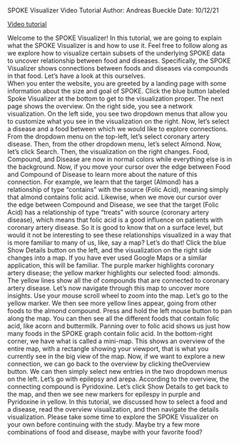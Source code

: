 SPOKE Visualizer Video Tutorial
Author: Andreas Bueckle
Date: 10/12/21

[Video tutorial](https://iu.mediaspace.kaltura.com/media/t/1_beocenb3)

Welcome to the SPOKE Visualizer! In this tutorial, we are going to explain what the SPOKE Visualizer is and how to use it. Feel free to follow along as we explore how to visualize certain subsets of the underlying SPOKE data to uncover relationship between food and diseases. Specifically, the SPOKE Visualizer shows connections between foods and diseases via compounds in that food. Let’s have a look at this ourselves.  
When you enter the website, you are greeted by a landing page with some information about the size and goal of SPOKE. Click the blue button labeled Spoke Visualizer at the bottom to get to the visualization proper. The next page shows the overview. On the right side, you see a network visualization. On the left side, you see two dropdown menus that allow you to customize what you see in the visualization on the right. Now, let’s select a disease and a food between which we would like to explore connections. From the dropdown menu on the top-left, let’s select coronary artery disease. Then, from the other dropdown menu, let’s select Almond. Now, let’s click Search. Then, the visualization on the right changes. Food, Compound, and Disease are now in normal colors while everything else is in the background. Now, if you move your cursor over the edge between Food and Compound of Disease to learn more about the nature of this connection. For example, we learn that the target (Almond) has a relationship of type “contains” with the source (Folic Acid), meaning simply that almond contains folic acid. Likewise, when we move our cursor over the edge between Compound and Disease, we see that the target (Folic Acid) has a relationship of type “treats” with source (coronary artery disease), which means that folic acid is a good influence on patients with coronary artery disease. 
So it is good to know that on a surface level, but would it not be interesting to see these relationships visualized in a way that is more familiar to many of us, like, say a map? Let’s do that! Click the blue Show Details button on the left, and the visualization on the right side changes into a map. If you have ever used Google Maps or a similar application, this will be familiar. The purple marker highlights coronary artery disease; the yellow marker highlights our selected food: almonds. The yellow lines show all the of compounds that are connected to coronary artery disease. Let’s now navigate through this map to uncover more insights. Use your mouse scroll wheel to zoom into the map. Let’s go to the yellow marker. We then see more yellow lines appear, going from other foods to the almond compound. Press and hold the left mouse button to pan along the map. You can then see all the different foods that contain folic acid, like acorn and buttermilk. Panning over to  folic acid shows us just how many foods in the SPOKE graph contain folic acid. 
In the bottom-right corner, we have what is called a mini-map. This shows an overview of the entire map, with a rectangle showing your viewport, that is what you currently see in the big view of the map. Now, if we want to explore a new connection, we can go back to the overview by clicking theOverview button. We can then simply select new entries in the two dropdown menus on the left. Let’s go with epilepsy and arepa. According to the overview, the connecting compound is Pyridoxine. Let’s click Show Details to get back to the map, and then we see new markers for epilespy in purple and Pyridoxine in yellow. 
In this tutorial, we discussed how to select a food and a disease, read the overview visualization, and then navigate the details visualization. Please take some time to explore the SPOKE Visualizer on your own before continuing with the study. Maybe try a few more combinations of food and disease, maybe with your favorite food? 

